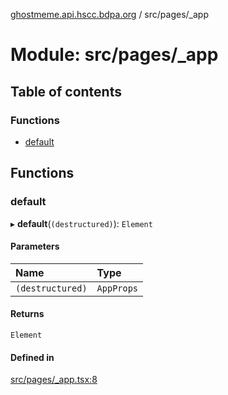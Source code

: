 [ghostmeme.api.hscc.bdpa.org](../README.md) / src/pages/_app

# Module: src/pages/\_app

## Table of contents

### Functions

- [default](src_pages__app.md#default)

## Functions

### default

▸ **default**(`(destructured)`): `Element`

#### Parameters

| Name | Type |
| :------ | :------ |
| `(destructured)` | `AppProps` |

#### Returns

`Element`

#### Defined in

[src/pages/_app.tsx:8](https://github.com/nhscc/ghostmeme.api.hscc.bdpa.org/blob/40f330c/src/pages/_app.tsx#L8)
